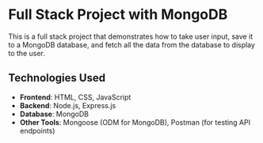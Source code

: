 # Full Stack Project with MongoDB

This is a full stack project that demonstrates how to take user input, save it to a MongoDB database, and fetch all the data from the database to display to the user.

## Technologies Used

- **Frontend**: HTML, CSS, JavaScript
- **Backend**: Node.js, Express.js
- **Database**: MongoDB
- **Other Tools**: Mongoose (ODM for MongoDB), Postman (for testing API endpoints)
